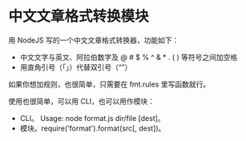 # 中文文章格式转换模块

用 NodeJS 写的一个中文文章格式转换器，功能如下：

* 中文文字与英文、阿拉伯数字及 @ # $ % ^ & * . ( ) 等符号之间加空格
* 用直角引号（「」）代替双引号（“”）

如果你想加规则，也很简单，只需要在
fmt.rules 里写函数就行。

使用也很简单，可以用 CLI，也可以用作模块：

* CLI。 Usage: node format.js dir/file [dest]。
* 模块。require('format').format(src[, dest])。